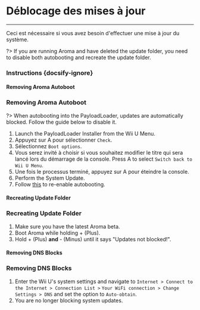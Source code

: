 # Déblocage des mises à jour
---
Ceci est nécessaire si vous avez besoin d'effectuer une mise à jour du système.

?> If you are running Aroma and have deleted the update folder, you need to disable both autobooting and recreate the update folder.

### Instructions {docsify-ignore}

<!-- tabs:start -->

#### **Removing Aroma Autoboot**

### Removing Aroma Autoboot

?> When autobooting into the PayloadLoader, updates are automatically blocked. Follow the guide below to disable it.

1. Launch the PayloadLoader Installer from the Wii U Menu.
1. Appuyez sur A pour sélectionner `Check`.
1. Sélectionnez `Boot options`.
1. Vous serez invité à choisir si vous souhaitez modifier le titre qui sera lancé lors du démarrage de la console. Press A to select `Switch back to Wii U Menu`.
1. Une fois le processus terminé, appuyez sur A pour éteindre la console.
1. Perform the System Update.
1. Follow [this](../docs/user-guide/aroma/autoboot) to re-enable autobooting.

#### **Recreating Update Folder**

### Recreating Update Folder

1. Make sure you have the latest Aroma beta.
1. Boot Aroma while holding + (Plus).
1. Hold + (Plus) **and** - (Minus) until it says "Updates not blocked!".

#### **Removing DNS Blocks**

### Removing DNS Blocks

1. Enter the Wii U's system settings and navigate to `Internet > Connect to the Internet > Connection List >` `Your WiFi connection > Change Settings > DNS` and set the option to `Auto-obtain`.
1. You are no longer blocking system updates.

<!-- tabs:end -->
